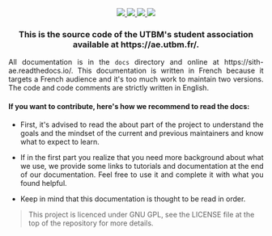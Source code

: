 <p align="center">
  <a href="#">
    <img src="https://img.shields.io/badge/Code%20Style-Black-000000?style=for-the-badge">
  </a>
  <a href="#">
    <img src="https://img.shields.io/github/checks-status/ae-utbm/sith3/master?logo=github&style=for-the-badge&label=BUILD">
  </a>
  <a href="https://sith-ae.readthedocs.io/">
    <img src="https://img.shields.io/readthedocs/sith-ae?logo=readthedocs&style=for-the-badge">
  </a>
  <a href="https://discord.gg/XK9WfPsUFm">
    <img src="https://img.shields.io/discord/889796155523874847?label=Discord&logo=discord&style=for-the-badge">
  </a>
</p>

<h3 align="center">This is the source code of the UTBM's student association available at https://ae.utbm.fr/.</h3>

<p align="justify">All documentation is in the <code>docs</code> directory and online at https://sith-ae.readthedocs.io/. This documentation is written in French because it targets a French audience and it's too much work to maintain two versions. The code and code comments are strictly written in English.</p>

<h4>If you want to contribute, here's how we recommend to read the docs:</h4>

<ul>
  <li>
    <p align="justify">
      First, it's advised to read the about part of the project to understand the goals and the mindset of the current and previous maintainers and know what to expect to learn.
    </p>
  </li>
  <li>
    <p align="justify">
      If in the first part you realize that you need more background about what we use, we provide some links to tutorials and documentation at the end of our documentation. Feel free to use it and complete it with what you found helpful.
    </p>
  </li>
  <li>
    <p align="justify">
      Keep in mind that this documentation is thought to be read in order.
    </p>
  </li>
</ul>

> This project is licenced under GNU GPL, see the LICENSE file at the top of the repository for more details.

